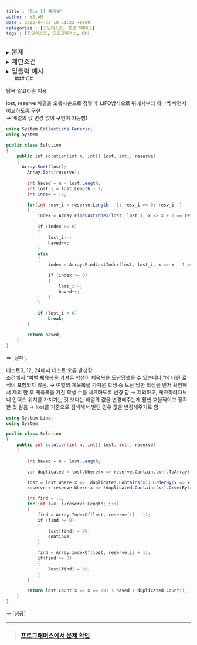 ```yaml
---
title : "[Lv.1] 체육복"
author : YS_AN
date : 2023-04-22 18:51:22 +0900
categories : [코딩테스트, 프로그래머스]
tags : [코딩테스트, 프로그래머스, C#]
---
```


<details>
  <summary><font size= "4">문제</font></summary>
    
    점심시간에 도둑이 들어, 일부 학생이 체육복을 도난당했습니다. 다행히 여벌 체육복이 있는 학생이 이들에게 체육복을 빌려주려 합니다. 학생들의 번호는 체격 순으로 매겨져 있어, 바로 앞번호의 학생이나 바로 뒷번호의 학생에게만 체육복을 빌려줄 수 있습니다. <br><br>
    예를 들어, 4번 학생은 3번 학생이나 5번 학생에게만 체육복을 빌려줄 수 있습니다. 체육복이 없으면 수업을 들을 수 없기 때문에 체육복을 적절히 빌려 최대한 많은 학생이 체육수업을 들어야 합니다. <br><br>
    전체 학생의 수 n, 체육복을 도난당한 학생들의 번호가 담긴 배열 lost, 여벌의 체육복을 가져온 학생들의 번호가 담긴 배열 reserve가 매개변수로 주어질 때, 체육수업을 들을 수 있는 학생의 최댓값을 return 하도록 solution 함수를 작성해주세요.<br><br>

</details>
    
<details>
    <summary><font size= "4">제한조건</font></summary>

    <ul>
        <li> 전체 학생의 수는 2명 이상 30명 이하입니다. </li>
        <li> 체육복을 도난당한 학생의 수는 1명 이상 n명 이하이고 중복되는 번호는 없습니다. </li>
        <li> 여벌의 체육복을 가져온 학생의 수는 1명 이상 n명 이하이고 중복되는 번호는 없습니다. </li>
        <li> 여벌 체육복이 있는 학생만 다른 학생에게 체육복을 빌려줄 수 있습니다. </li>
        <li> 여벌 체육복을 가져온 학생이 체육복을 도난당했을 수 있습니다. 이때 이 학생은 체육복을 하나만 도난당했다고 가정하며, 남은 체육복이 하나이기에 다른 학생에게는 체육복을 빌려줄 수 없습니다.
        </li>
    </ul>

</details>

<details>
  <summary><font size= "4">입출력 예시</font></summary>

    <table>
        <th>n</th>
	    <th>lost</th>
        <th>reserve</th>
        <th>return</th>
        <tr>
            <td>5</td>
            <td>[2, 4]</td>
            <td>[1, 3, 5]</td>
            <td>5</td>
        </tr>    
        <tr>
            <td>5</td>
            <td>[2, 4]</td>
            <td>[3]</td>
            <td>4</td>
        </tr> 
        <tr>
            <td>3</td>
            <td>[3]</td>
            <td>[1]</td>
            <td>2</td>
        </tr> 
    </table>

</details>
---
### C#

탐욕 알고리즘 이용

lost, reserve 배열을 오름차순으로 정렬 후 LIFO방식으로 뒤에서부터 하니씩 빼면서 비교하도록 구현 <br>
→ 배열의 값 변경 없이 구현이 가능함!

```csharp
using System.Collections.Generic;
using System;

public class Solution
{
	public int solution(int n, int[] lost, int[] reserve)
	{
	  Array.Sort(lost);
		Array.Sort(reserve);
        
		int haved = n - lost.Length;
		int lost_i = lost.Length - 1;
		int index = -1;

		for(int resv_i = reserve.Length - 1; resv_i >= 0; resv_i--)
		{
			index = Array.FindLastIndex(lost, lost_i, x => x + 1 == reserve[resv_i]);
  
			if (index >= 0)
			{
				lost_i--;
				haved++;
			}
			else
			{
				index = Array.FindLastIndex(lost, lost_i, x => x - 1 == reserve[resv_i]);

				if (index >= 0)
				{
					lost_i--;
					haved++;
				}
			}

			if (lost_i < 0)
				break;
		}

		return haved;
	}
}
```

⇒ [실패]. 

테스트3, 12, 24에서 테스트 오류 발생함 <br>
조건에서 “여벌 체육복을 가져온 학생이 체육복을 도난당했을 수 있습니다.”에 대한 로직이 포함되지 않음. → 여벌의 체육복을 가져온 학생 중 도난 당한 학생을 먼저 확인해서 제외 한 후 체육복을 가진 학생 수를 체크하도록 변경 함 
→ 제외하고, 체크하려다보니 인덱스 위치를 가져가는 것 보다는 배열의 값을 변경해주는게 훨씬 효율적이고 정확한 것 같음 → lost를 기준으로 검색해서 빌린 경우 값을 변경해주기로 함. 

```csharp
using System.Linq;
using System;

public class Solution
{
	public int solution(int n, int[] lost, int[] reserve)
	{
       
		int haved = n - lost.Length;

		var duplicated = lost.Where(x => reserve.Contains(x)).ToArray();

		lost = lost.Where(x => !duplicated.Contains(x)).OrderBy(x => x).ToArray();
		reserve = reserve.Where(x => !duplicated.Contains(x)).OrderBy(x => x).ToArray();

		int find = -1;
		for(int i=0; i<reserve.Length; i++)
		{
			find = Array.IndexOf(lost, reserve[i] - 1);
			if (find >= 0)
			{
				lost[find] = 99;
				continue;
			}

			find = Array.IndexOf(lost, reserve[i] + 1);
			if(find >= 0)
			{
				lost[find] = 99;
			}
		}

		return lost.Count(x => x == 99) + haved + duplicated.Count();
	}
}
```

⇒ [성공]

---
> ### [프로그래머스에서 문제 확인](https://school.programmers.co.kr/learn/courses/30/lessons/42862)
